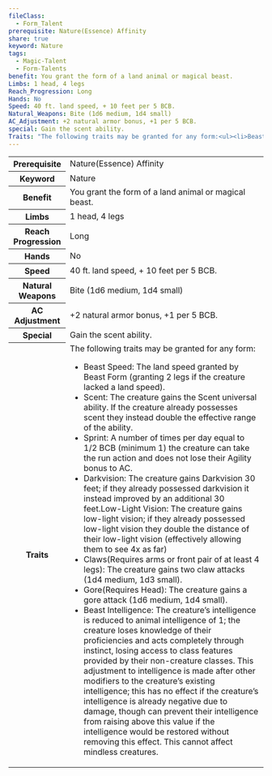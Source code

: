 ```yaml
---
fileClass:
  - Form_Talent
prerequisite: Nature(Essence) Affinity
share: true
keyword: Nature
tags:
  - Magic-Talent
  - Form-Talents
benefit: You grant the form of a land animal or magical beast.
Limbs: 1 head, 4 legs
Reach_Progression: Long
Hands: No
Speed: 40 ft. land speed, + 10 feet per 5 BCB.
Natural_Weapons: Bite (1d6 medium, 1d4 small)
AC_Adjustment: +2 natural armor bonus, +1 per 5 BCB.
special: Gain the scent ability.
Traits: "The following traits may be granted for any form:<ul><li>Beast Speed: The land speed granted by Beast Form (granting 2 legs if the creature lacked a land speed).</li><li>Scent: The creature gains the Scent universal ability. If the creature already possesses scent they instead double the effective range of the ability.</li><li>Sprint: A number of times per day equal to 1/2 BCB (minimum 1) the creature can take the run action and does not lose their Agility bonus to AC.</li><li>Darkvision: The creature gains Darkvision 30 feet; if they already possessed darkvision it instead improved by an additional 30 feet.Low-Light Vision: The creature gains low-light vision; if they already possessed low-light vision they double the distance of their low-light vision (effectively allowing them to see 4x as far)</li><li>Claws(Requires arms or front pair of at least 4 legs): The creature gains two claw attacks (1d4 medium, 1d3 small).</li><li>Gore(Requires Head): The creature gains a gore attack (1d6 medium, 1d4 small).</li><li>Beast Intelligence: The creature’s intelligence is reduced to animal intelligence of 1; the creature loses knowledge of their proficiencies and acts completely through instinct, losing access to class features provided by their non-creature classes. This adjustment to intelligence is made after other modifiers to the creature’s existing intelligence; this has no effect if the creature’s intelligence is already negative due to damage, though can prevent their intelligence from raising above this value if the intelligence would be restored without removing this effect. This cannot affect mindless creatures.</li></ul>"
---
```


<p><span style="overflow-x: auto;"><table><tbody><tr><th>Prerequisite</th><td>Nature(Essence) Affinity</td></tr><tr><th>Keyword</th><td>Nature</td></tr><tr><th>Benefit</th><td>You grant the form of a land animal or magical beast.</td></tr><tr><th>Limbs</th><td>1 head, 4 legs</td></tr><tr><th>Reach Progression</th><td>Long</td></tr><tr><th>Hands</th><td>No</td></tr><tr><th>Speed</th><td>40 ft. land speed, + 10 feet per 5 BCB.</td></tr><tr><th>Natural Weapons</th><td>Bite (1d6 medium, 1d4 small)</td></tr><tr><th>AC Adjustment</th><td>+2 natural armor bonus, +1 per 5 BCB.</td></tr><tr><th>Special</th><td>Gain the scent ability.</td></tr><tr><th>Traits</th><td>The following traits may be granted for any form:<ul><li>Beast Speed: The land speed granted by Beast Form (granting 2 legs if the creature lacked a land speed).</li><li>Scent: The creature gains the Scent universal ability. If the creature already possesses scent they instead double the effective range of the ability.</li><li>Sprint: A number of times per day equal to 1/2 BCB (minimum 1) the creature can take the run action and does not lose their Agility bonus to AC.</li><li>Darkvision: The creature gains Darkvision 30 feet; if they already possessed darkvision it instead improved by an additional 30 feet.Low-Light Vision: The creature gains low-light vision; if they already possessed low-light vision they double the distance of their low-light vision (effectively allowing them to see 4x as far)</li><li>Claws(Requires arms or front pair of at least 4 legs): The creature gains two claw attacks (1d4 medium, 1d3 small).</li><li>Gore(Requires Head): The creature gains a gore attack (1d6 medium, 1d4 small).</li><li>Beast Intelligence: The creature’s intelligence is reduced to animal intelligence of 1; the creature loses knowledge of their proficiencies and acts completely through instinct, losing access to class features provided by their non-creature classes. This adjustment to intelligence is made after other modifiers to the creature’s existing intelligence; this has no effect if the creature’s intelligence is already negative due to damage, though can prevent their intelligence from raising above this value if the intelligence would be restored without removing this effect. This cannot affect mindless creatures.</li></ul></td></tr></tbody></table></span></p>
